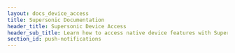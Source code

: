 ```yaml
---
layout: docs_device_access
title: Supersonic Documentation
header_title: Supersonic Device Access
header_sub_title: Learn how to access native device features with Supersonic.
section_id: push-notifications
---
```

